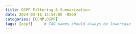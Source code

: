 ```yaml
---
title: OSPF Filtering & Summarization
date: 2024-03-16 15:54:00 -0500
categories: [CCNP,OSPF]
tags: [ospf]     # TAG names should always be lowercase
---
```



